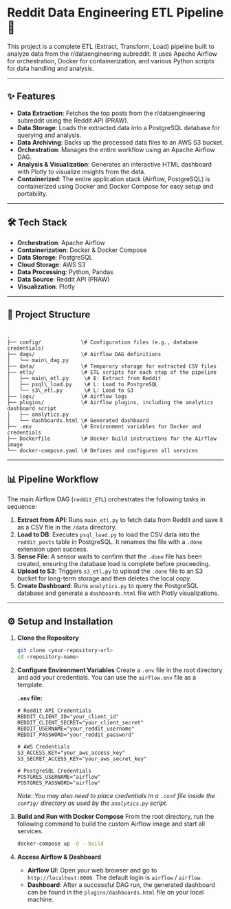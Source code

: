 
# Reddit Data Engineering ETL Pipeline 🚀

This project is a complete ETL (Extract, Transform, Load) pipeline built to analyze data from the r/dataengineering subreddit. It uses Apache Airflow for orchestration, Docker for containerization, and various Python scripts for data handling and analysis.

---

## ✨ Features

* **Data Extraction**: Fetches the top posts from the r/dataengineering subreddit using the Reddit API (PRAW).
* **Data Storage**: Loads the extracted data into a PostgreSQL database for querying and analysis.
* **Data Archiving**: Backs up the processed data files to an AWS S3 bucket.
* **Orchestration**: Manages the entire workflow using an Apache Airflow DAG.
* **Analysis & Visualization**: Generates an interactive HTML dashboard with Plotly to visualize insights from the data.
* **Containerized**: The entire application stack (Airflow, PostgreSQL) is containerized using Docker and Docker Compose for easy setup and portability.

---

## 🛠️ Tech Stack

* **Orchestration**: Apache Airflow
* **Containerization**: Docker & Docker Compose
* **Data Storage**: PostgreSQL
* **Cloud Storage**: AWS S3
* **Data Processing**: Python, Pandas
* **Data Source**: Reddit API (PRAW)
* **Visualization**: Plotly

---

## 📂 Project Structure

```

.
├── config/             \# Configuration files (e.g., database credentials)
├── dags/               \# Airflow DAG definitions
│   └── main\_dag.py
├── data/               \# Temporary storage for extracted CSV files
├── etls/               \# ETL scripts for each step of the pipeline
│   ├── main\_etl.py     \# E: Extract from Reddit
│   ├── psql\_load.py    \# L: Load to PostgreSQL
│   └── s3\_etl.py       \# L: Load to S3
├── logs/               \# Airflow logs
├── plugins/            \# Airflow plugins, including the analytics dashboard script
│   ├── analytics.py
│   └── dashboards.html \# Generated dashboard
├── .env                \# Environment variables for Docker and credentials
├── Dockerfile          \# Docker build instructions for the Airflow image
└── docker-compose.yaml \# Defines and configures all services

````

---

## 📊 Pipeline Workflow

The main Airflow DAG (`reddit_ETL`) orchestrates the following tasks in sequence:

1.  **Extract from API**: Runs `main_etl.py` to fetch data from Reddit and save it as a CSV file in the `/data` directory.
2.  **Load to DB**: Executes `psql_load.py` to load the CSV data into the `reddit_posts` table in PostgreSQL. It renames the file with a `.done` extension upon success.
3.  **Sense File**: A sensor waits to confirm that the `.done` file has been created, ensuring the database load is complete before proceeding.
4.  **Upload to S3**: Triggers `s3_etl.py` to upload the `.done` file to an S3 bucket for long-term storage and then deletes the local copy.
5.  **Create Dashboard**: Runs `analytics.py` to query the PostgreSQL database and generate a `dashboards.html` file with Plotly visualizations.

---

## ⚙️ Setup and Installation

1.  **Clone the Repository**
    ```bash
    git clone <your-repository-url>
    cd <repository-name>
    ```

2.  **Configure Environment Variables**
    Create a `.env` file in the root directory and add your credentials. You can use the `airflow.env` file as a template.

    **`.env` file:**
    ```env
    # Reddit API Credentials
    REDDIT_CLIENT_ID="your_client_id"
    REDDIT_CLIENT_SECRET="your_client_secret"
    REDDIT_USERNAME="your_reddit_username"
    REDDIT_PASSWORD="your_reddit_password"

    # AWS Credentials
    S3_ACCESS_KEY="your_aws_access_key"
    S3_SECRET_ACCESS_KEY="your_aws_secret_key"

    # PostgreSQL Credentials
    POSTGRES_USERNAME="airflow"
    POSTGRES_PASSWORD="airflow"
    ```
    *Note: You may also need to place credentials in a `.conf` file inside the `config/` directory as used by the `analytics.py` script.*

3.  **Build and Run with Docker Compose**
    From the root directory, run the following command to build the custom Airflow image and start all services.

    ```bash
    docker-compose up -d --build
    ```

4.  **Access Airflow & Dashboard**
    * **Airflow UI**: Open your web browser and go to `http://localhost:8080`. The default login is `airflow` / `airflow`.
    * **Dashboard**: After a successful DAG run, the generated dashboard can be found in the `plugins/dashboards.html` file on your local machine.

````